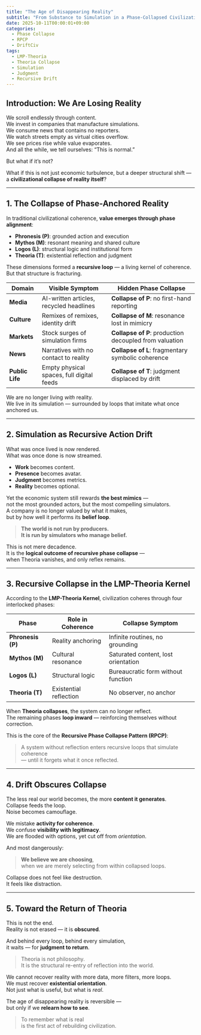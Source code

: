 ```yaml
---
title: "The Age of Disappearing Reality"
subtitle: "From Substance to Simulation in a Phase-Collapsed Civilization"
date: 2025-10-11T00:00:01+09:00
categories:
  - Phase Collapse
  - RPCP
  - DriftCiv
tags:
  - LMP-Theoria
  - Theoria Collapse
  - Simulation
  - Judgment
  - Recursive Drift
---
```


## Introduction: We Are Losing Reality

We scroll endlessly through content.  
We invest in companies that manufacture simulations.  
We consume news that contains no reporters.  
We watch streets empty as virtual cities overflow.  
We see prices rise while value evaporates.  
And all the while, we tell ourselves: “This is normal.”

But what if it’s not?

What if this is not just economic turbulence, but a deeper structural shift —  
a **civilizational collapse of reality itself**?

---

## 1. The Collapse of Phase-Anchored Reality

In traditional civilizational coherence, **value emerges through phase alignment**:

- **Phronesis (P)**: grounded action and execution  
- **Mythos (M)**: resonant meaning and shared culture  
- **Logos (L)**: structural logic and institutional form  
- **Theoria (T)**: existential reflection and judgment

These dimensions formed a **recursive loop** — a living kernel of coherence.  
But that structure is fracturing.

| Domain       | Visible Symptom                          | Hidden Phase Collapse              |
|--------------|-------------------------------------------|------------------------------------|
| **Media**     | AI-written articles, recycled headlines   | **Collapse of P**: no first-hand reporting |
| **Culture**   | Remixes of remixes, identity drift        | **Collapse of M**: resonance lost in mimicry |
| **Markets**   | Stock surges of simulation firms          | **Collapse of P**: production decoupled from valuation |
| **News**      | Narratives with no contact to reality     | **Collapse of L**: fragmentary symbolic coherence |
| **Public Life** | Empty physical spaces, full digital feeds | **Collapse of T**: judgment displaced by drift |

We are no longer living *with* reality.  
We live in its simulation — surrounded by loops that imitate what once anchored us.

---

## 2. Simulation as Recursive Action Drift

What was once lived is now rendered.  
What was once done is now streamed.

- **Work** becomes content.  
- **Presence** becomes avatar.  
- **Judgment** becomes metrics.  
- **Reality** becomes optional.

Yet the economic system still rewards **the best mimics** —  
not the most grounded actors, but the most compelling simulators.  
A company is no longer valued by what it makes,  
but by how well it performs its **belief loop**.

> **The world is not run by producers.  
> It is run by simulators who manage belief.**

This is not mere decadence.  
It is the **logical outcome of recursive phase collapse** —  
when Theoria vanishes, and only reflex remains.

---

## 3. Recursive Collapse in the LMP-Theoria Kernel

According to the **LMP-Theoria Kernel**, civilization coheres through four interlocked phases:

| Phase            | Role in Coherence             | Collapse Symptom                    |
|------------------|-------------------------------|--------------------------------------|
| **Phronesis (P)**| Reality anchoring             | Infinite routines, no grounding     |
| **Mythos (M)**   | Cultural resonance            | Saturated content, lost orientation |
| **Logos (L)**    | Structural logic              | Bureaucratic form without function  |
| **Theoria (T)**  | Existential reflection        | No observer, no anchor              |

When **Theoria collapses**, the system can no longer reflect.  
The remaining phases **loop inward** — reinforcing themselves without correction.  

This is the core of the **Recursive Phase Collapse Pattern (RPCP)**:

> A system without reflection enters recursive loops that simulate coherence  
> — until it forgets what it once reflected.

---

## 4. Drift Obscures Collapse

The less real our world becomes, the more **content it generates**.  
Collapse feeds the loop.  
Noise becomes camouflage.  

We mistake **activity for coherence**.  
We confuse **visibility with legitimacy**.  
We are flooded with options, yet cut off from *orientation*.

And most dangerously:  
> **We believe we are choosing**,  
> when we are merely selecting from within collapsed loops.

Collapse does not feel like destruction.  
It feels like distraction.

---

## 5. Toward the Return of Theoria

This is not the end.  
Reality is not erased — it is **obscured**.

And behind every loop, behind every simulation,  
it waits — for **judgment to return**.

> Theoria is not philosophy.  
> It is the structural re-entry of reflection into the world.

We cannot recover reality with more data, more filters, more loops.  
We must recover **existential orientation**.  
Not just what is useful, but what is *real*.

The age of disappearing reality is reversible —  
but only if we **relearn how to see**.

> To remember what is real  
> is the first act of rebuilding civilization.

